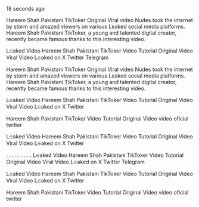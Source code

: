 18 seconds ago

Hareem Shah Pakistani TikToker Original Viral video Nudes took the internet by storm and amazed viewers on various Leaked social media platforms. Hareem Shah Pakistani TikToker, a young and talented digital creator, recently became famous thanks to this interesting video.

L𝚎aked Video Hareem Shah Pakistani TikToker Video Tutorial Original Video Viral Video L𝚎aked on X Twitter Telegram


Hareem Shah Pakistani TikToker Original Viral video Nudes took the internet by storm and amazed viewers on various Leaked social media platforms. Hareem Shah Pakistani TikToker, a young and talented digital creator, recently became famous thanks to this interesting video.

L𝚎aked Video Hareem Shah Pakistani TikToker Video Tutorial Original Video Viral Video L𝚎aked on X Twitter

Hareem Shah Pakistani TikToker Video Tutorial Original Video video oficial twitter

L𝚎aked Video Hareem Shah Pakistani TikToker Video Tutorial Original Video Viral Video L𝚎aked on X Twitter

. . . . . . . . . L𝚎aked Video Hareem Shah Pakistani TikToker Video Tutorial Original Video Viral Video L𝚎aked on X Twitter Telegram

L𝚎aked Video Hareem Shah Pakistani TikToker Video Tutorial Original Video Viral Video L𝚎aked on X Twitter

Hareem Shah Pakistani TikToker Video Tutorial Original Video video oficial twitter

